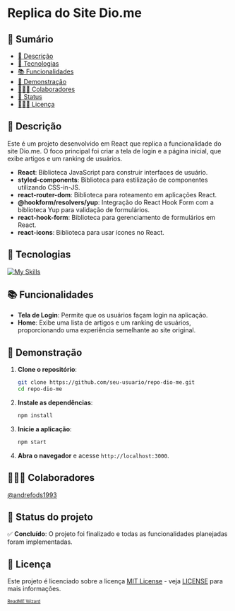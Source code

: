 # Replica do Site Dio.me

## 📎 Sumário

-   [📝 Descrição](#description)
-   [🔧 Tecnologias](#skills)
-   [📚 Funcionalidades](#functionalities)
-   [🚀 Demonstração](#demo)
-   [🧑🏾‍💻 Colaboradores](#contributor)
-   [🎯 Status](#status)
-   [🧑🏾‍💻 Licença](#license)

<h2 id="description">📝 Descrição</h2>

Este é um projeto desenvolvido em React que replica a funcionalidade do site Dio.me. O foco principal foi criar a tela de login e a página inicial, que exibe artigos e um ranking de usuários.

- **React**: Biblioteca JavaScript para construir interfaces de usuário.
- **styled-components**: Biblioteca para estilização de componentes utilizando CSS-in-JS.
- **react-router-dom**: Biblioteca para roteamento em aplicações React.
- **@hookform/resolvers/yup**: Integração do React Hook Form com a biblioteca Yup para validação de formulários.
- **react-hook-form**: Biblioteca para gerenciamento de formulários em React.
- **react-icons**: Biblioteca para usar ícones no React.




<h2 id="skills">🔧 Tecnologias</h2>

[![My Skills](https://skillicons.dev/icons?i=css,html,js,npm,react,styledcomponents)](https://skillicons.dev)

<h2 id="functionalities">📚 Funcionalidades</h2>

- **Tela de Login**: Permite que os usuários façam login na aplicação.
- **Home**: Exibe uma lista de artigos e um ranking de usuários, proporcionando uma experiência semelhante ao site original.


<h2 id="demo">🚀 Demonstração</h2>

1. **Clone o repositório**:
   ```bash
   git clone https://github.com/seu-usuario/repo-dio-me.git
   cd repo-dio-me
   ```

2. **Instale as dependências**:
   ```bash
   npm install
   ```

3. **Inicie a aplicação**:
   ```bash
   npm start
   ```

4. **Abra o navegador** e acesse `http://localhost:3000`.


<h2 id="contributor">🧑🏾‍💻 Colaboradores</h2>

[@andrefods1993](https://github.com/andrefods1993)

<h2 id="status">🎯 Status do projeto</h2>

✅ **Concluído**: O projeto foi finalizado e todas as funcionalidades planejadas foram implementadas.

<h2 id="license">📄 Licença</h2>

Este projeto é licenciado sobre a licença [MIT License](https://opensource.org/licenses/MIT) - veja [LICENSE](LICENSE) para mais informações.

<span style="font-size: 10px;"> [ReadME Wizard](https://github.com/andrefods1993) </span>